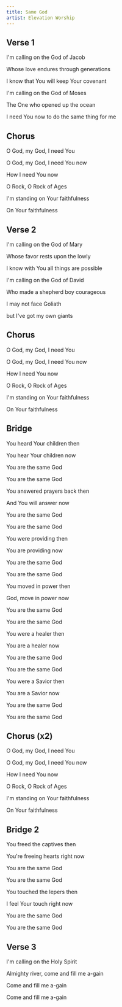 ```yaml
---
title: Same God
artist: Elevation Worship
---
```


## Verse 1

I'm calling on the God of Jacob

Whose love endures through generations

I know that You will keep Your covenant

I'm calling on the God of Moses

The One who opened up the ocean

I need You now to do the same thing for me

## Chorus

O God, my God, I need You

O God, my God, I need You now

How I need You now

O Rock, O Rock of Ages

I'm standing on Your faithfulness

On Your faithfulness

## Verse 2

I'm calling on the God of Mary

Whose favor rests upon the lowly

I know with You all things are possible

I'm calling on the God of David

Who made a shepherd boy courageous

I may not face Goliath

but I've got my own giants

## Chorus

O God, my God, I need You

O God, my God, I need You now

How I need You now

O Rock, O Rock of Ages

I'm standing on Your faithfulness

On Your faithfulness

## Bridge

You heard Your children then

You hear Your children now

You are the same God

You are the same God

You answered prayers back then

And You will answer now

You are the same God

You are the same God

You were providing then

You are providing now

You are the same God

You are the same God

You moved in power then

God, move in power now

You are the same God

You are the same God

You were a healer then

You are a healer now

You are the same God

You are the same God

You were a Savior then

You are a Savior now

You are the same God

You are the same God

## Chorus (x2)

O God, my God, I need You

O God, my God, I need You now

How I need You now

O Rock, O Rock of Ages

I'm standing on Your faithfulness

On Your faithfulness

## Bridge 2

You freed the captives then

You're freeing hearts right now

You are the same God

You are the same God

You touched the lepers then

I feel Your touch right now

You are the same God

You are the same God

## Verse 3

I'm calling on the Holy Spirit

Almighty river, come and fill me a-gain

Come and fill me a-gain

Come and fill me a-gain
